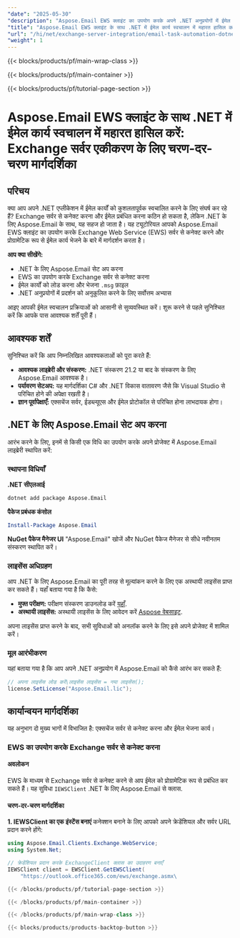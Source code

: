 ```yaml
---
"date": "2025-05-30"
"description": "Aspose.Email EWS क्लाइंट का उपयोग करके अपने .NET अनुप्रयोगों में ईमेल कार्यों को कुशलतापूर्वक स्वचालित करने का तरीका जानें। यह मार्गदर्शिका Exchange सर्वर से कनेक्ट करना, प्रोग्रामेटिक रूप से कार्य भेजना और प्रदर्शन को अनुकूलित करना शामिल करती है।"
"title": "Aspose.Email EWS क्लाइंट के साथ .NET में ईमेल कार्य स्वचालन में महारत हासिल करें; Exchange सर्वर एकीकरण के लिए चरण-दर-चरण मार्गदर्शिका"
"url": "/hi/net/exchange-server-integration/email-task-automation-dotnet-aspose-email-ews-client/"
"weight": 1
---
```


{{< blocks/products/pf/main-wrap-class >}}

{{< blocks/products/pf/main-container >}}

{{< blocks/products/pf/tutorial-page-section >}}
# Aspose.Email EWS क्लाइंट के साथ .NET में ईमेल कार्य स्वचालन में महारत हासिल करें: Exchange सर्वर एकीकरण के लिए चरण-दर-चरण मार्गदर्शिका

## परिचय

क्या आप अपने .NET एप्लीकेशन में ईमेल कार्यों को कुशलतापूर्वक स्वचालित करने के लिए संघर्ष कर रहे हैं? Exchange सर्वर से कनेक्ट करना और ईमेल प्रबंधित करना कठिन हो सकता है, लेकिन .NET के लिए Aspose.Email के साथ, यह सहज हो जाता है। यह ट्यूटोरियल आपको Aspose.Email EWS क्लाइंट का उपयोग करके Exchange Web Service (EWS) सर्वर से कनेक्ट करने और प्रोग्रामेटिक रूप से ईमेल कार्य भेजने के बारे में मार्गदर्शन करता है।

**आप क्या सीखेंगे:**
- .NET के लिए Aspose.Email सेट अप करना
- EWS का उपयोग करके Exchange सर्वर से कनेक्ट करना
- ईमेल कार्यों को लोड करना और भेजना `.msg` फ़ाइल
- .NET अनुप्रयोगों में प्रदर्शन को अनुकूलित करने के लिए सर्वोत्तम अभ्यास

आइए आपकी ईमेल स्वचालन प्रक्रियाओं को आसानी से सुव्यवस्थित करें। शुरू करने से पहले सुनिश्चित करें कि आपके पास आवश्यक शर्तें पूरी हैं।

## आवश्यक शर्तें

सुनिश्चित करें कि आप निम्नलिखित आवश्यकताओं को पूरा करते हैं:

- **आवश्यक लाइब्रेरी और संस्करण:** .NET संस्करण 21.2 या बाद के संस्करण के लिए Aspose.Email आवश्यक है।
- **पर्यावरण सेटअप:** यह मार्गदर्शिका C# और .NET विकास वातावरण जैसे कि Visual Studio से परिचित होने की अपेक्षा रखती है।
- **ज्ञान पूर्वापेक्षाएँ:** एक्सचेंज सर्वर, ईडब्ल्यूएस और ईमेल प्रोटोकॉल से परिचित होना लाभदायक होगा।

## .NET के लिए Aspose.Email सेट अप करना

आरंभ करने के लिए, इनमें से किसी एक विधि का उपयोग करके अपने प्रोजेक्ट में Aspose.Email लाइब्रेरी स्थापित करें:

### स्थापना विधियाँ

**.NET सीएलआई**
```bash
dotnet add package Aspose.Email
```

**पैकेज प्रबंधक कंसोल**
```powershell
Install-Package Aspose.Email
```

**NuGet पैकेज मैनेजर UI**
"Aspose.Email" खोजें और NuGet पैकेज मैनेजर से सीधे नवीनतम संस्करण स्थापित करें।

### लाइसेंस अधिग्रहण

आप .NET के लिए Aspose.Email का पूरी तरह से मूल्यांकन करने के लिए एक अस्थायी लाइसेंस प्राप्त कर सकते हैं। यहाँ बताया गया है कि कैसे:

- **मुफ्त परीक्षण:** परीक्षण संस्करण डाउनलोड करें [यहाँ](https://releases.aspose.com/email/net/).
- **अस्थायी लाइसेंस:** अस्थायी लाइसेंस के लिए आवेदन करें [Aspose वेबसाइट](https://purchase.aspose.com/temporary-license/).

अपना लाइसेंस प्राप्त करने के बाद, सभी सुविधाओं को अनलॉक करने के लिए इसे अपने प्रोजेक्ट में शामिल करें।

### मूल आरंभीकरण

यहां बताया गया है कि आप अपने .NET अनुप्रयोग में Aspose.Email को कैसे आरंभ कर सकते हैं:

```csharp
// अपना लाइसेंस लोड करें\लाइसेंस लाइसेंस = नया लाइसेंस();
license.SetLicense("Aspose.Email.lic");
```

## कार्यान्वयन मार्गदर्शिका

यह अनुभाग दो मुख्य भागों में विभाजित है: एक्सचेंज सर्वर से कनेक्ट करना और ईमेल भेजना कार्य।

### EWS का उपयोग करके Exchange सर्वर से कनेक्ट करना

#### अवलोकन

EWS के माध्यम से Exchange सर्वर से कनेक्ट करने से आप ईमेल को प्रोग्रामेटिक रूप से प्रबंधित कर सकते हैं। यह सुविधा `IEWSClient` .NET के लिए Aspose.Email से क्लास.

#### चरण-दर-चरण मार्गदर्शिका

**1. IEWSClient का एक इंस्टेंस बनाएं**
कनेक्शन बनाने के लिए आपको अपने क्रेडेंशियल और सर्वर URL प्रदान करने होंगे:

```csharp
using Aspose.Email.Clients.Exchange.WebService;
using System.Net;

// क्रेडेंशियल प्रदान करके ExchangeClient क्लास का उदाहरण बनाएँ
IEWSClient client = EWSClient.GetEWSClient(
    "https://outlook.office365.com/ews/exchange.asmx\

{{< /blocks/products/pf/tutorial-page-section >}}

{{< /blocks/products/pf/main-container >}}

{{< /blocks/products/pf/main-wrap-class >}}

{{< blocks/products/products-backtop-button >}}